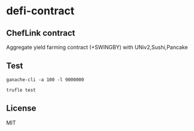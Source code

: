 # defi-contract

## ChefLink contract
Aggregate yield farming contract (+SWINGBY) with UNiv2,Sushi,Pancake 

## Test
```
ganache-cli -a 100 -l 9000000
```
```
trufle test
```
## License
MIT
